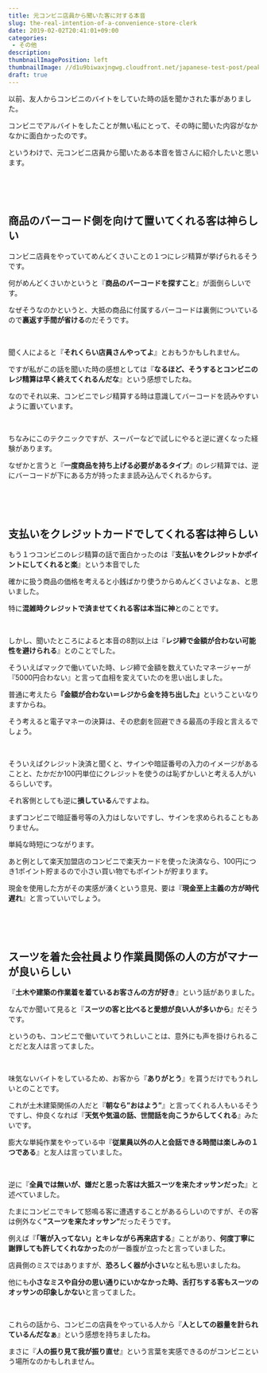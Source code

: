```yaml
---
title: 元コンビニ店員から聞いた客に対する本音
slug: the-real-intention-of-a-convenience-store-clerk
date: 2019-02-02T20:41:01+09:00
categories: 
 - その他
description: 
thumbnailImagePosition: left
thumbnailImage: //d1u9biwaxjngwg.cloudfront.net/japanese-test-post/peak-140.jpg
draft: true
---
```

<!--more-->

以前、友人からコンビニのバイトをしていた時の話を聞かされた事がありました。

コンビニでアルバイトをしたことが無い私にとって、その時に聞いた内容がなかなかに面白かったのです。

というわけで、元コンビニ店員から聞いたある本音を皆さんに紹介したいと思います。

&nbsp;

&nbsp;
<h2>商品のバーコード側を向けて置いてくれる客は神らしい</h2>
コンビニ店員をやっていてめんどくさいことの１つにレジ精算が挙げられるそうです。

何がめんどくさいかというと『<strong>商品のバーコードを探すこと</strong>』が面倒らしいです。

なぜそうなのかというと、大抵の商品に付属するバーコードは裏側についているので<strong>裏返す手間が省ける</strong>のだそうです。

&nbsp;

聞く人によると『<strong>それくらい店員さんやってよ</strong>』とおもうかもしれません。

ですが私がこの話を聞いた時の感想としては『<strong>なるほど、そうするとコンビニのレジ精算は早く終えてくれるんだな</strong>』という感想でしたね。

なのでそれ以来、コンビニでレジ精算する時は意識してバーコードを読みやすいように置いています。

&nbsp;

ちなみにこのテクニックですが、スーパーなどで試しにやると逆に遅くなった経験があります。

なぜかと言うと『<strong>一度商品を持ち上げる必要があるタイプ</strong>』のレジ精算では、逆にバーコードが下にある方が持ったまま読み込んでくれるからす。

&nbsp;

&nbsp;
<h2>支払いをクレジットカードでしてくれる客は神らしい</h2>
もう１つコンビニのレジ精算の話で面白かったのは『<strong>支払いをクレジットかポイントにしてくれると楽</strong>』という本音でした

確かに扱う商品の価格を考えると小銭ばかり使うからめんどくさいよなぁ、と思いました。

特に<strong>混雑時クレジットで済ませてくれる客は本当に神</strong>とのことです。

&nbsp;

しかし、聞いたところによると本音の8割以上は『<strong>レジ締で金額が合わない可能性を避けられる</strong>』とのことでした。

そういえばマックで働いていた時、レジ締で金額を数えていたマネージャーが『5000円合わない』と言って血相を変えていたのを思い出しました。

普通に考えたら<strong>『</strong><strong>金額が合わない＝レジから金を持ち出した』</strong>ということいなりますからね。

そう考えると電子マネーの決算は、その悲劇を回避できる最高の手段と言えるでしょう。

&nbsp;

そういえばクレジット決済と聞くと、サインや暗証番号の入力のイメージがあることと、たかだか100円単位にクレジットを使うのは恥ずかしいと考える人がいるらしいです。

それ客側としても逆に<strong>損している</strong>んですよね。

まずコンビニで暗証番号等の入力はしないですし、サインを求められることもありません。

単純な時短につながります。

あと例として楽天加盟店のコンビニで楽天カードを使った決済なら、100円につき1ポイント貯まるので小さい買い物でもポイントが貯まります。

現金を使用した方がその実感が湧くという意見、要は『<strong>現金至上主義の方が時代遅れ</strong>』と言っていいでしょう。

&nbsp;

&nbsp;
<h2>スーツを着た会社員より作業員関係の人の方がマナーが良いらしい</h2>
『<strong>土木や建築の作業着を着ているお客さんの方が好き</strong>』という話がありました。

なんでか聞いて見ると『<strong>スーツの客と比べると愛想が良い人が多いから</strong>』だそうです。

というのも、コンビニで働いていてうれしいことは、意外にも声を掛けられることだと友人は言ってました。

&nbsp;

味気ないバイトをしているため、お客から『<strong>ありがとう</strong>』を貰うだけでもうれしいとのことです。

これが土木建築関係の人だと『<strong>朝なら”おはよう”</strong>』と言ってくれる人もいるそうですし、仲良くなれば『<strong>天気や気温の話、世間話を向こうからしてくれる</strong>』みたいです。

膨大な単純作業をやっている中『<strong>従業員以外の人と会話できる時間は楽しみの１つである</strong>』と友人は言っていました。

&nbsp;

逆に『<strong>全員では無いが、嫌だと思った客は大抵スーツを来たオッサンだった</strong>』と述べていました。

たまにコンビニでキレて怒鳴る客に遭遇することがあるらしいのですが、その客は例外なく<strong>”スーツを来たオッサン”</strong>だったそうです。

例えば『<strong>「箸が入ってない」とキレながら再来店する</strong>』ことがあり、<strong>何度丁寧に謝罪しても許してくれなかった</strong>のが一番腹が立ったと言っていました。

店員側のミスではありますが、<strong>恐ろしく器が小さい</strong>なと私も思いましたね。

他にも<strong>小さなミスや自分の思い通りにいかなかった時、舌打ちする客もスーツのオッサンの印象しかない</strong>と言ってました。

&nbsp;

これらの話から、コンビニの店員をやっている人から『<strong>人としての器量を計られているんだなぁ</strong>』という感想を持ちましたね。

まさに『<strong>人の振り見て我が振り直せ</strong>』という言葉を実感できるのがコンビニという場所なのかもしれません。
